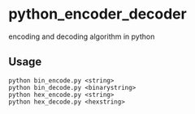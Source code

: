 # python_encoder_decoder
encoding and decoding algorithm in python

## Usage
```
python bin_encode.py <string>
python bin_decode.py <binarystring>
python hex_encode.py <string>
python hex_decode.py <hexstring>
```
